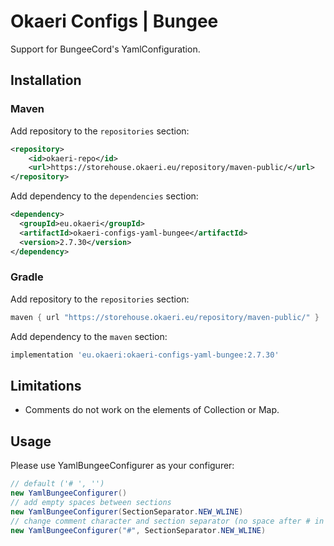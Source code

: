 # Okaeri Configs | Bungee

Support for BungeeCord's YamlConfiguration.

## Installation
### Maven
Add repository to the `repositories` section:
```xml
<repository>
    <id>okaeri-repo</id>
    <url>https://storehouse.okaeri.eu/repository/maven-public/</url>
</repository>
```
Add dependency to the `dependencies` section:
```xml
<dependency>
  <groupId>eu.okaeri</groupId>
  <artifactId>okaeri-configs-yaml-bungee</artifactId>
  <version>2.7.30</version>
</dependency>
```
### Gradle
Add repository to the `repositories` section:
```groovy
maven { url "https://storehouse.okaeri.eu/repository/maven-public/" }
```
Add dependency to the `maven` section:
```groovy
implementation 'eu.okaeri:okaeri-configs-yaml-bungee:2.7.30'
```

## Limitations
- Comments do not work on the elements of Collection or Map.

## Usage

Please use YamlBungeeConfigurer as your configurer:
```java
// default ('# ', '')
new YamlBungeeConfigurer()
// add empty spaces between sections
new YamlBungeeConfigurer(SectionSeparator.NEW_WLINE)
// change comment character and section separator (no space after # in comments, empty newlines)
new YamlBungeeConfigurer("#", SectionSeparator.NEW_WLINE)
```

